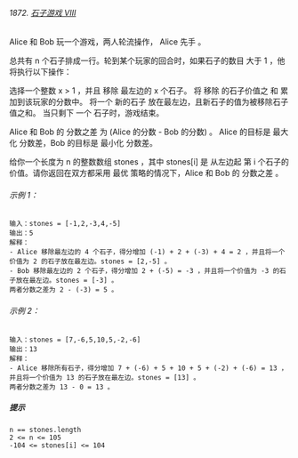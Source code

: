 ###### 1872. [石子游戏 VIII](https://leetcode-cn.com/problems/stone-game-viii/)

Alice 和 Bob 玩一个游戏，两人轮流操作， Alice 先手 。

总共有 n 个石子排成一行。轮到某个玩家的回合时，如果石子的数目 大于 1 ，他将执行以下操作：

选择一个整数 x > 1 ，并且 移除 最左边的 x 个石子。
将 移除 的石子价值之 和 累加到该玩家的分数中。
将一个 新的石子 放在最左边，且新石子的值为被移除石子值之和。
当只剩下 一个 石子时，游戏结束。

Alice 和 Bob 的 分数之差 为 (Alice 的分数 - Bob 的分数) 。 Alice 的目标是 最大化 分数差，Bob 的目标是 最小化 分数差。

给你一个长度为 n 的整数数组 stones ，其中 stones[i] 是 从左边起 第 i 个石子的价值。请你返回在双方都采用 最优 策略的情况下，Alice 和 Bob 的 分数之差 。

###### 示例 1：

```
输入：stones = [-1,2,-3,4,-5]
输出：5
解释：
- Alice 移除最左边的 4 个石子，得分增加 (-1) + 2 + (-3) + 4 = 2 ，并且将一个价值为 2 的石子放在最左边。stones = [2,-5] 。
- Bob 移除最左边的 2 个石子，得分增加 2 + (-5) = -3 ，并且将一个价值为 -3 的石子放在最左边。stones = [-3] 。
两者分数之差为 2 - (-3) = 5 。

```

###### 示例 2：

```
输入：stones = [7,-6,5,10,5,-2,-6]
输出：13
解释：
- Alice 移除所有石子，得分增加 7 + (-6) + 5 + 10 + 5 + (-2) + (-6) = 13 ，并且将一个价值为 13 的石子放在最左边。stones = [13] 。
两者分数之差为 13 - 0 = 13 。

```
##### 提示

```
n == stones.length
2 <= n <= 105
-104 <= stones[i] <= 104
```



